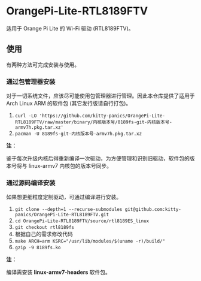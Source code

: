 # OrangePi-Lite-RTL8189FTV

适用于 Orange Pi Lite 的 Wi-Fi 驱动 (RTL8189FTV)。

## 使用

有两种方法可完成安装与使用。

### 通过包管理器安装

对于一切系统文件，应该尽可能使用包管理器进行管理。因此本仓库提供了适用于 Arch Linux
ARM 的软件包 (其它发行版请自行打包)。

1. `curl -LO 'https://github.com/kitty-panics/OrangePi-Lite-RTL8189FTV/raw/master/binary/内核版本号/8189fs-git-内核版本号-armv7h.pkg.tar.xz'`
2. `pacman -U 8189fs-git-内核版本号-armv7h.pkg.tar.xz`

**注：**

鉴于每次升级内核后得重新编译一次驱动，为方便管理和识别旧驱动，软件包的版本号将与 linux-armv7
内核包的版本号同步。

### 通过源码编译安装

如果想更细粒度定制驱动，可通过编译进行安装。

1. `git clone --depth=1 --recurse-submodules git@github.com:kitty-panics/OrangePi-Lite-RTL8189FTV.git`
2. `cd OrangePi-Lite-RTL8189FTV/source/rtl8189ES_linux`
3. `git checkout rtl8189fs`
4. 根据自己的需求修改代码
5. `make ARCH=arm KSRC="/usr/lib/modules/$(uname -r)/build/"`
6. `gzip -9 8189fs.ko`

**注：**

编译需安装 **linux-armv7-headers** 软件包。
